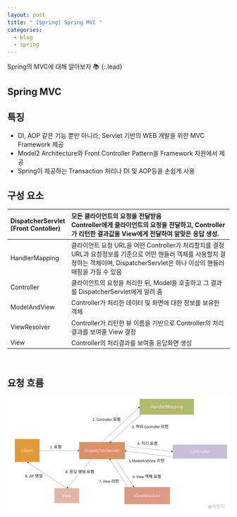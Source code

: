 ```yaml
---
layout: post
title: " [Spring] Spring MVC "
categories:
  - blog
  - spring
---
```


Spring의 MVC에 대해 알아보자 📚
{:.lead}

## Spring MVC

## 특징

- DI, AOP 같은 기능 뿐만 아니라, Servlet 기반의 WEB 개발을 위한 MVC Framework 제공
  ​
- Model2 Architecture와 Front Controller Pattern을 Framework 차원에서 제공
  ​
- Spring이 제공하는 Transaction 처리나 DI 및 AOP등을 손쉽게 사용
  ​

## 구성 요소

| DispatcherServlet <br> (Front Contoller) | 모든 클라이언트의 요청을 전달받음 <br> Controller에게 클라이언트의 요청을 전달하고, Controller가 리턴한 결과값을 View에게 전달하여 알맞은 응답 생성.    	|
|:---	|:---	|
| HandlerMapping  	| 클라이언트 요청 URL을 어떤 Controller가 처리할지를 결정  <br> URL과 요청정보를 기준으로 어떤 핸들러 객체를 사용할지 결정하는 객체이며, DispatcherServlet은 하나 이상의 핸들러 매핑을 가질 수 있음  	|
| Controller  	| 클라이언트의 요청을 처리한 뒤, Model을 호출하고 그 결과를 DispatcherServlet에게 알려 줌  	|
| ModelAndView  	| Controller가 처리한 데이터 및 화면에 대한 정보를 보유한 객체  	|
| ViewResolver  	| Controller가 리턴한 뷰 이름을 기반으로 Controller의 처리 결과를 보여줄 View 결정   	|
| View  	|  Controller의 처리결과를 보여줄 응답화면 생성                                         	|

​
## 요청 흐름

![SpringMVC](/assets/img/spring/spring-mvc.png)
